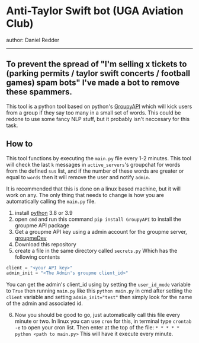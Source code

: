# Anti-Taylor Swift bot (UGA Aviation Club)
author: Daniel Redder

----

## To prevent the spread of "I'm selling x tickets to (parking permits / taylor swift concerts / football games) spam bots" I've made a bot to remove these spammers. 


This tool is a python tool based on python's [GroupyAPI](https://pypi.org/project/GroupyAPI/) which will kick users from a group if they say too many in a small set of words. This could be redone to use some fancy NLP stuff, but it probably isn't neccesary for this task.

## How to

This tool functions by executing the `main.py` file every 1-2 minutes. This tool will check the last `k` messages in `active_servers`'s groupchat for words from the defined `sus` list, and if the number of these words are greater or equal to `words` then it will remove the user and notify `admin`. 

 It is recommended that this is done on a linux based machine, but it will work on any. The only thing that needs to change is how you are automatically calling the `main.py` file.

 1. install [python](https://www.python.org/downloads/) 3.8 or 3.9
 2. open `cmd` and run this command `pip install GroupyAPI` to install the groupme API package
 3. Get a groupme API key using a admin account for the groupme server, [groupmeDev](https://dev.groupme.com/)
 4. Download this repository
 5. create a file in the same directory called `secrets.py` Which has the following contents
 ```py
 client = "<your API key>"
 admin_init = "<The Admin's groupme client_id>"
```
You can get the admin's client_id using by setting the `user_id_mode` variable to `True` then running `main.py` like this `python main.py` in cmd after setting the `client` variable and setting `admin_init="test"` then simply look for the name of the admin and associated id. 

6. Now you should be good to go, just automatically call this file every minute or two. In linux you can use `cron` for this, in terminal type `crontab -e` to open your cron list. Then enter at the top of the file:
```* * * * * python <path to main.py>``` 
This will have it execute every minute. 
